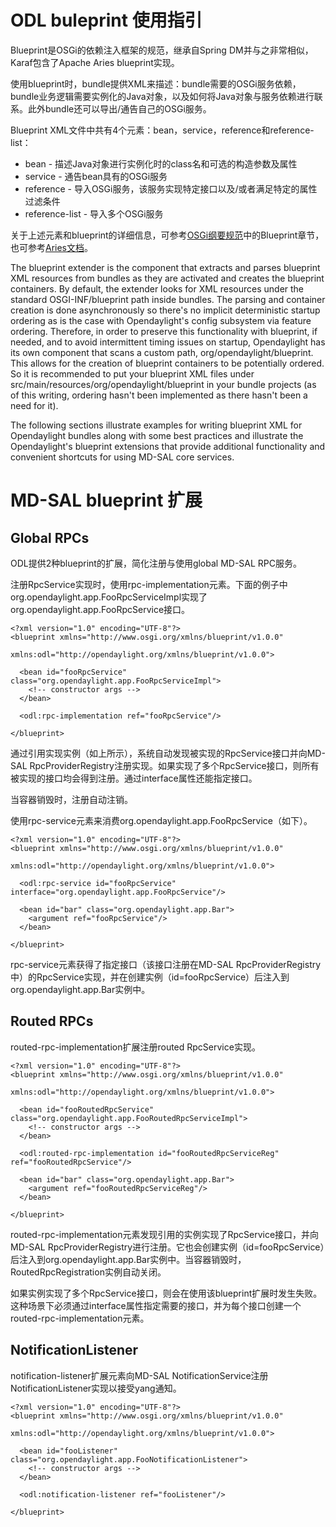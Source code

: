 ODL buleprint 使用指引
====================

Blueprint是OSGi的依赖注入框架的规范，继承自Spring DM并与之非常相似，Karaf包含了Apache Aries blueprint实现。

使用blueprint时，bundle提供XML来描述：bundle需要的OSGi服务依赖，bundle业务逻辑需要实例化的Java对象，以及如何将Java对象与服务依赖进行联系。此外bundle还可以导出/通告自己的OSGi服务。

Blueprint XML文件中共有4个元素：bean，service，reference和reference-list：

- bean - 描述Java对象进行实例化时的class名和可选的构造参数及属性
- service - 通告bean具有的OSGi服务
- reference - 导入OSGi服务，该服务实现特定接口以及/或者满足特定的属性过滤条件
- reference-list - 导入多个OSGi服务

关于上述元素和blueprint的详细信息，可参考[OSGi纲要规范](https://osgi.org/download/r4v42/r4.enterprise.pdf)中的Blueprint章节，也可参考[Aries文档](http://aries.apache.org/modules/blueprint.html)。

The blueprint extender is the component that extracts and parses blueprint XML resources from bundles as they are activated and creates the blueprint containers. By default, the extender looks for XML resources under the standard OSGI-INF/blueprint path inside bundles. The parsing and container creation is done asynchronously so there's no implicit deterministic startup ordering as is the case with Opendaylight's config subsystem via feature ordering. Therefore, in order to preserve this functionality with blueprint, if needed, and to avoid intermittent timing issues on startup, Opendaylight has its own component that scans a custom path, org/opendaylight/blueprint. This allows for the creation of blueprint containers to be potentially ordered. So it is recommended to put your blueprint XML files under src/main/resources/org/opendaylight/blueprint in your bundle projects (as of this writing, ordering hasn't been implemented as there hasn't been a need for it).

The following sections illustrate examples for writing blueprint XML for Opendaylight bundles along with some best practices and illustrate the Opendaylight's blueprint extensions that provide additional functionality and convenient shortcuts for using MD-SAL core services. 

# MD-SAL blueprint 扩展
## Global RPCs

ODL提供2种blueprint的扩展，简化注册与使用global MD-SAL RPC服务。

注册RpcService实现时，使用rpc-implementation元素。下面的例子中org.opendaylight.app.FooRpcServiceImpl实现了org.opendaylight.app.FooRpcService接口。

```
<?xml version="1.0" encoding="UTF-8"?>
<blueprint xmlns="http://www.osgi.org/xmlns/blueprint/v1.0.0"
                 xmlns:odl="http://opendaylight.org/xmlns/blueprint/v1.0.0">

  <bean id="fooRpcService" class="org.opendaylight.app.FooRpcServiceImpl">
    <!-- constructor args -->
  </bean>

  <odl:rpc-implementation ref="fooRpcService"/>

</blueprint>
```

通过引用实现实例（如上所示），系统自动发现被实现的RpcService接口并向MD-SAL RpcProviderRegistry注册实现。如果实现了多个RpcService接口，则所有被实现的接口均会得到注册。通过interface属性还能指定接口。

当容器销毁时，注册自动注销。

使用rpc-service元素来消费org.opendaylight.app.FooRpcService（如下）。

```
<?xml version="1.0" encoding="UTF-8"?>
<blueprint xmlns="http://www.osgi.org/xmlns/blueprint/v1.0.0"
                 xmlns:odl="http://opendaylight.org/xmlns/blueprint/v1.0.0">

  <odl:rpc-service id="fooRpcService" interface="org.opendaylight.app.FooRpcService"/>

  <bean id="bar" class="org.opendaylight.app.Bar">
    <argument ref="fooRpcService"/>
  </bean>

</blueprint>
```

rpc-service元素获得了指定接口（该接口注册在MD-SAL RpcProviderRegistry中）的RpcService实现，并在创建实例（id=fooRpcService）后注入到org.opendaylight.app.Bar实例中。

## Routed RPCs

routed-rpc-implementation扩展注册routed RpcService实现。

```
<?xml version="1.0" encoding="UTF-8"?>
<blueprint xmlns="http://www.osgi.org/xmlns/blueprint/v1.0.0"
                 xmlns:odl="http://opendaylight.org/xmlns/blueprint/v1.0.0">

  <bean id="fooRoutedRpcService" class="org.opendaylight.app.FooRoutedRpcServiceImpl">
    <!-- constructor args -->
  </bean>

  <odl:routed-rpc-implementation id="fooRoutedRpcServiceReg" ref="fooRoutedRpcService"/>

  <bean id="bar" class="org.opendaylight.app.Bar">
    <argument ref="fooRoutedRpcServiceReg"/>
  </bean>

</blueprint>
```

routed-rpc-implementation元素发现引用的实例实现了RpcService接口，并向MD-SAL RpcProviderRegistry进行注册。它也会创建实例（id=fooRpcService）后注入到org.opendaylight.app.Bar实例中。当容器销毁时，RoutedRpcRegistration实例自动关闭。

如果实例实现了多个RpcService接口，则会在使用该blueprint扩展时发生失败。这种场景下必须通过interface属性指定需要的接口，并为每个接口创建一个routed-rpc-implementation元素。

## NotificationListener

notification-listener扩展元素向MD-SAL NotificationService注册NotificationListener实现以接受yang通知。

```
<?xml version="1.0" encoding="UTF-8"?>
<blueprint xmlns="http://www.osgi.org/xmlns/blueprint/v1.0.0"
                 xmlns:odl="http://opendaylight.org/xmlns/blueprint/v1.0.0">

  <bean id="fooListener" class="org.opendaylight.app.FooNotificationListener">
    <!-- constructor args -->
  </bean>

  <odl:notification-listener ref="fooListener"/>

</blueprint>
```
